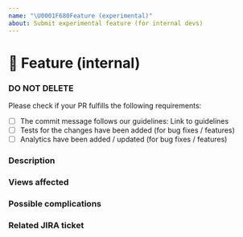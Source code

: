 ```yaml
---
name: "\U0001F680Feature (experimental)"
about: Submit experimental feature (for internal devs)
---
```


<!--Filling out the template is required. Any pull request that does not include enough information to be efficiently reviewed may be rejected. The pull request needs to created against the dev branch.-->

# 🚀 Feature (internal)

### DO NOT DELETE

Please check if your PR fulfills the following requirements:

- [ ] The commit message follows our guidelines: Link to guidelines
- [ ] Tests for the changes have been added (for bug fixes / features)
- [ ] Analytics have been added / updated (for bug fixes / features)

### Description

<!-- Briefly describe what this PR is for. The description should be good enough to get an idea as to what the PR is going to change or introduce to the existing code and site. -->
<!-- ✍ add text -->

### Views affected

<!-- What views will be affected by this code? Please give an example in case this affects a lot of views. -->
<!-- ✍️ add text -->

### Possible complications

<!-- What complications will this code introduce to the existing code in the dev/master branch. -->
<!-- ✍️ add text -->

### Related JIRA ticket

<!-- Are there any related JIRA tickets to this issue? (especially if it is a bug) -->
<!-- ✍️ add link -->
